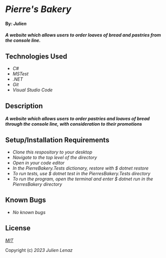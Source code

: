 # _Pierre's Bakery_

#### By: _**Julien**_

#### _A website which allows users to order loaves of bread and pastries from the console line._


## Technologies Used

* _C#_
* _MSTest_
* _.NET_
* _Git_
* _Visual Studio Code_

## Description
#### _A website which allows users to order pastries and loaves of bread through the console line, with consideration to their promotions_

## Setup/Installation Requirements
* _Clone this respository to your desktop_
* _Navigate to the top level of the directory_
* _Open in your code editor_
* _In the PierreBakery.Tests dictionary, restore with $ dotnet restore_
* _To run tests, use $ dotnet test in the PierresBakery.Tests directory_
* _To run the program, open the terminal and enter $ dotnet run in the PierresBakery directory_


## Known Bugs

* _No known bugs_

## License

_[MIT](https://choosealicense.com/licenses/mit/)_

Copyright (c) _2023_ _Julien Lenaz_